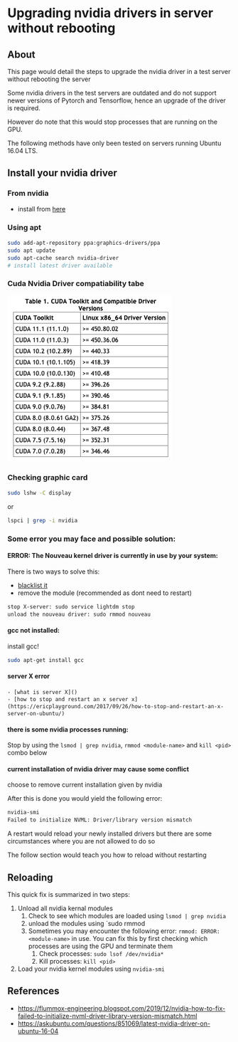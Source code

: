 # Upgrading nvidia drivers in server without rebooting
## About
This page would detail the steps to upgrade the nvidia driver in a test server without rebooting the server

Some nvidia drivers in the test servers are outdated and do not support newer versions of Pytorch and Tensorflow, hence an upgrade of the driver is required. 

However do note that this would stop processes that are running on the GPU.

The following methods have only been tested on servers running Ubuntu 16.04 LTS.

## Install your nvidia driver 
### From nvidia
- install from [here](https://www.nvidia.com/Download/index.aspx?lang=en-us)

### Using apt
```bash
sudo add-apt-repository ppa:graphics-drivers/ppa
sudo apt update 
sudo apt-cache search nvidia-driver
# install latest driver available
```

### Cuda Nvidia Driver compatiability tabe
![table](cuda_nvidia_driver_compatibility_table.png)

### Checking graphic card
```bash
sudo lshw -C display
```
or
```bash
lspci | grep -i nvidia
```

### Some error you may face and possible solution:
#### ERROR: The Nouveau kernel driver is currently in use by your system:

There is two ways to solve this:
- [blacklist it](https://askubuntu.com/questions/841876/how-to-disable-nouveau-kernel-driver)
- remove the module (recommended as dont need to restart)
```bash
stop X-server: sudo service lightdm stop
unload the nouveau driver: sudo rmmod nouveau
```

#### gcc not installed:
install gcc!
```bash
sudo apt-get install gcc
```
#### server X error
    - [what is server X]()
    - [how to stop and restart an x server x](https://ericplayground.com/2017/09/26/how-to-stop-and-restart-an-x-server-on-ubuntu/)

#### there is some nvidia processes running:
Stop by using the `lsmod | grep nvidia`, `rmmod <module-name>` and `kill <pid>` combo below

#### current installation of nvidia driver may cause some conflict
choose to remove current installation given by nvidia

After this is done you would yield the following error:
```bash
nvidia-smi
Failed to initialize NVML: Driver/library version mismatch
```
A restart would reload your newly installed drivers but there are some circumstances where you are not allowed to do so

The follow section would teach you how to reload without restarting
## Reloading 
This quick fix is summarized in two steps:
1. Unload all nvidia kernal modules
    1. Check to see which modules are loaded using `lsmod | grep nvidia`
    1. unload the modules using `sudo rmmod <module-name>
    1. Sometimes you may encounter the following error: `rmmod: ERROR: <module-name>` in use. You can fix this by first checking which processes are using the GPU and terminate them
        1. Check processes: `sudo lsof /dev/nvidia*`
        1. Kill processes: `kill <pid>`
1. Load your nvidia kernel modules using `nvidia-smi`

## References
- https://flummox-engineering.blogspot.com/2019/12/nvidia-how-to-fix-failed-to-initialize-nvml-driver-library-version-mismatch.html
- https://askubuntu.com/questions/851069/latest-nvidia-driver-on-ubuntu-16-04